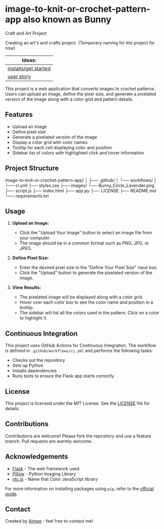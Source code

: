# image-to-knit-or-crochet-pattern-app also known as Bunny

Craft and Art Project

Creating an art's and crafts project. (Temporary naming for the project for now)

| Ideas: |
|--|
|[installs/get started](/document/install.md)|
|[user story](/documents/userstory.md)|

This project is a web application that converts images to crochet patterns. Users can upload an image, define the pixel size, and generate a pixelated version of the image along with a color grid and pattern details.

## Features

- Upload an image
- Define pixel size
- Generate a pixelated version of the image
- Display a color grid with color names
- Tooltip for each cell displaying color and position
- Sidebar list of colors with highlighted click and hover information

## Project Structure

image-to-knit-or-crochet-pattern-app/
│
├── .github/
│ └── workflows/
│ └── ci.yml
├── styles.css
├── images/
└── Bunny_Circle_Lavender.png
├── script.js
├── index.html
├── app.py
├── LICENSE
├── README.md
└── requirements.txt

## Usage

1. **Upload an Image:**

   - Click the "Upload Your Image" button to select an image file from your computer.
   - The image should be in a common format such as PNG, JPG, or JPEG.

2. **Define Pixel Size:**

   - Enter the desired pixel size in the "Define Your Pixel Size" input box.
   - Click the "Upload" button to generate the pixelated version of the image.

3. **View Results:**
   - The pixelated image will be displayed along with a color grid.
   - Hover over each color box to see the color name and position in a tooltip.
   - The sidebar will list all the colors used in the pattern. Click on a color to highlight it.

## Continuous Integration

This project uses GitHub Actions for Continuous Integration. The workflow is defined in `.github/workflows/ci.yml` and performs the following tasks:

- Checks out the repository
- Sets up Python
- Installs dependencies
- Runs tests to ensure the Flask app starts correctly

## License

This project is licensed under the MIT License. See the [LICENSE](LICENSE) file for details.

## Contributions

Contributions are welcome! Please fork the repository and use a feature branch. Pull requests are warmly welcome.

## Acknowledgements

- [Flask](https://flask.palletsprojects.com/) - The web framework used
- [Pillow](https://python-pillow.org/) - Python Imaging Library
- [ntc.js](https://chir.ag/projects/ntc/ntc.js) - Name that Color JavaScript library

For more information on installing packages using `pip`, refer to the [official guide](https://packaging.python.org/en/latest/tutorials/installing-packages/).

## Contact

Created by [Aimee](https://github.com/aimeelramirez) - feel free to contact me!
